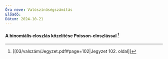 ```yaml
---
Óra neve: Valószínűségszámítás
Előadó: 
Dátum: 2024-10-21
---
```

#### A binomiális eloszlás közelítése Poisson-eloszlással [^binom-poisson]


[^binom-poisson]: [[03/valszám/Jegyzet.pdf#page=102|Jegyzet 102. oldal]]
